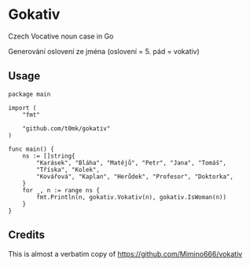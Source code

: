 # Gokativ

Czech Vocative noun case in Go

Generování oslovení ze jména (oslovení = 5. pád = vokativ)

## Usage

```
package main

import (
	"fmt"

	"github.com/t0mk/gokativ"
)

func main() {
	ns := []string{
		"Karásek", "Bláha", "Matějů", "Petr", "Jana", "Tomáš",
		"Tříska", "Kolek",
		"Kovářová", "Kaplan", "Herůdek", "Profesor", "Doktorka",
	}
	for _, n := range ns {
		fmt.Println(n, gokativ.Vokativ(n), gokativ.IsWoman(n))
	}
}
```

## Credits

This is almost a verbatim copy of https://github.com/Mimino666/vokativ
